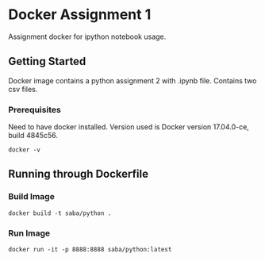 # Docker Assignment 1

Assignment docker for ipython notebook usage.

## Getting Started

Docker image contains a python assignment 2 with .ipynb file. Contains two csv files.

### Prerequisites

Need to have docker installed.
Version used is Docker version 17.04.0-ce, build 4845c56.
```
docker -v
```

## Running through Dockerfile

### Build Image

```
docker build -t saba/python .
```

### Run Image

```
docker run -it -p 8888:8888 saba/python:latest
```

